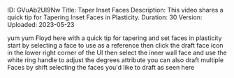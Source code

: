 ID: GVuAb2Ul9Nw
Title: Taper Inset Faces
Description: This video shares a quick tip for Tapering Inset Faces in Plasticity.
Duration: 30
Version: 
Uploaded: 2023-05-23

yum yum Floyd here with a quick tip for
tapering and set faces in plasticity
start by selecting a face to use as a
reference then click the draft face icon
in the lower right corner of the UI then
select the inner wall face and use the
white ring handle to adjust the degrees
attribute you can also draft multiple
Faces by shift selecting the faces you'd
like to draft as seen here
